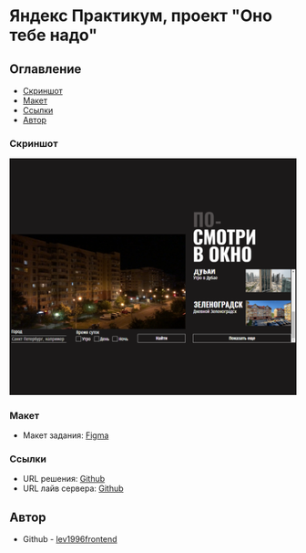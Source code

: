 
# Яндекс Практикум, проект "Оно тебе надо"

## Оглавление

- [Скриншот](#скриншот)
- [Макет](#макет)
- [Ссылки](#ссылки)
- [Автор](#автор)

### Скриншот

![](screenshot.png)

### Макет

- Макет задания: [Figma](https://www.figma.com/file/QHcvX1RsUI89CulRB7HLk6/%234-Посмотри-в-окно?type=design&node-id=301-98&mode=design&t=8o6En6uxDc2DuKuc-0)

### Ссылки

- URL решения: [Github](https://github.com/lev1996frontend/posmotri_v_okno)
- URL лайв сервера: [Github](https://lev1996frontend.github.io/posmotri_v_okno/)

## Автор

- Github - [lev1996frontend](https://github.com/lev1996frontend)
